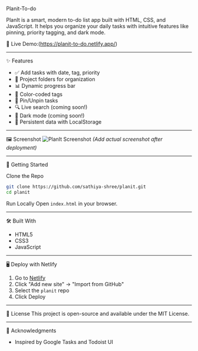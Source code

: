 Planit-To-do


PlanIt is a smart, modern to-do list app built with HTML, CSS, and JavaScript. It helps you organize your daily tasks with intuitive features like pinning, priority tagging, and dark mode.

🔗 Live Demo:(https://planit-to-do.netlify.app/) 

---

✨ Features

- ✅ Add tasks with date, tag, priority
- 🧠 Project folders for organization
- 📊 Dynamic progress bar
- 🎨 Color-coded tags
- 📌 Pin/Unpin tasks
- 🔍 Live search (coming soon!)
- 🌙 Dark mode (coming soon!)
- 💾 Persistent data with LocalStorage

---

🖼️ Screenshot
![PlanIt Screenshot](https://via.placeholder.com/800x400.png?text=PlanIt+App+Screenshot) *(Add actual screenshot after deployment)*

---

🚀 Getting Started

Clone the Repo
```bash
git clone https://github.com/sathiya-shree/planit.git
cd planit
```

Run Locally
Open `index.html` in your browser.

---

🛠️ Built With
- HTML5
- CSS3
- JavaScript

---

🖥️ Deploy with Netlify
1. Go to [Netlify](https://app.netlify.com/)
2. Click "Add new site" → "Import from GitHub"
3. Select the `planit` repo
4. Click Deploy

---

📄 License
This project is open-source and available under the MIT License.

---

🙌 Acknowledgments
- Inspired by Google Tasks and Todoist UI
